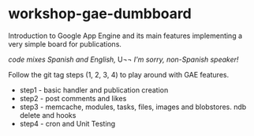 workshop-gae-dumbboard
======================

Introduction to Google App Engine and its main features implementing a very simple board for publications.

_code mixes Spanish and English,_ U¬¬ _I'm sorry, non-Spanish speaker!_

Follow the git tag steps (1, 2, 3, 4) to play around with GAE features.
- step1 - basic handler and publication creation
- step2 - post comments and likes
- step3 - memcache, modules, tasks, files, images and blobstores. ndb delete and hooks
- step4 - cron and Unit Testing
